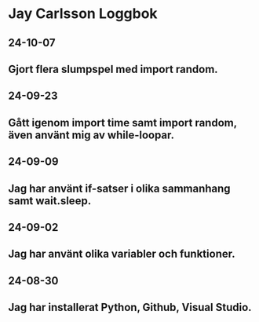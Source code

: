 Jay Carlsson Loggbok
====================
24-10-07
------------
Gjort flera slumpspel med import random.
------------
24-09-23
------------
Gått igenom import time samt import random, även använt mig av while-loopar.
------------
24-09-09
------------
Jag har använt if-satser i olika sammanhang samt wait.sleep.
------------
24-09-02
------------
Jag har använt olika variabler och funktioner.
------------
24-08-30
------------
Jag har installerat Python, Github, Visual Studio.
------------
